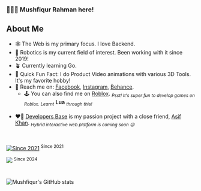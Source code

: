 ### 🙋🏻‍♂️ Mushfiqur Rahman here!

## About Me
 - 🕸️ The Web is my primary focus. I love Backend.
 - 🤖 Robotics is my current field of interest. Been working with it since 2019!
 - 🪴 Currently learning Go.
   <br>
 - 🎉 Quick Fun Fact: I do Product Video animations with various 3D Tools. It's my favorite hobby!
 - 🔗 Reach me on: [Facebook](https://facebook.com/mushfiqrrm), [Instagram](https://instagram.com/mushfiqrrm), [Behance](https://links.mushfiqr.com/behance).
   - 🕹️ You can also find me on [Roblox](https://www.roblox.com/users/94142423/profile#!/creations). <sub>*Psst! It's super fun to develop games on Roblox. Learnt*</sub> **Lua** <sub>*through this!*</sub>
   <br>
 - ❤️‍🔥 [Developers Base](https://youtube.com/c/developersbase) is my passion project with a close friend, [Asif Khan](https://github.com/asif10388). <sub>*Hybrid interactive web platform is coming soon 😉*</sub>

<br/>

[![Since 2021](https://wakatime.com/badge/user/c4933990-64f0-4101-b362-b288582ecb57.svg)](https://wakatime.com/@c4933990-64f0-4101-b362-b288582ecb57) <sup>Since 2021</sup> 

![](https://komarev.com/ghpvc/?username=snick-m&style=flat) <sup>Since 2024</sup> 
#
![Mushfiqur's GitHub stats](https://github-readme-stats.vercel.app/api?username=snick-m&show_icons=true&theme=tokyonight)

<!--
**snick-m/snick-m** is a ✨ _special_ ✨ repository because its `README.md` (this file) appears on your GitHub profile.

Here are some ideas to get you started:

- 🔭 I’m currently working on ...
- 🌱 I’m currently learning ...
- 👯 I’m looking to collaborate on ...
- 🤔 I’m looking for help with ...
- 💬 Ask me about ...
- 📫 How to reach me: ...
- 😄 Pronouns: ...
- ⚡ Fun fact: ...
-->
